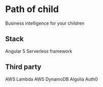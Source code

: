 Path of child
=============

Business intelligence for your children


Stack
-----

Angular 5
Serverless framework


Third party
-----------

AWS Lambda
AWS DynamoDB
Algolia
Auth0
